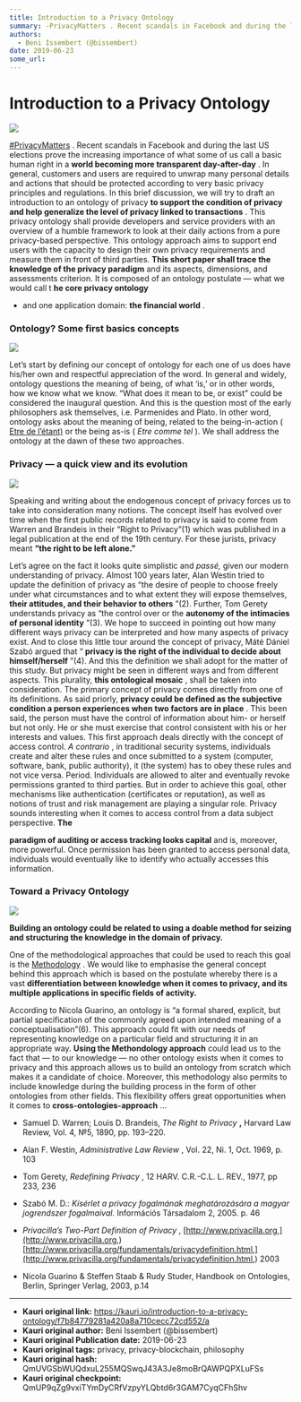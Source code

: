 ```yaml
---
title: Introduction to a Privacy Ontology
summary: -PrivacyMatters . Recent scandals in Facebook and during the last US elections prove the increasing importance of what some of us call a basic human right in a world becoming more transparent day-after-day . In general, customers and users are required to unwrap many personal details and actions that should be protected according to very basic privacy principles and regulations. In this brief discussion, we will try to draft an introduction to an ontology of privacy to support the condition of p
authors:
  - Beni Issembert (@bissembert)
date: 2019-06-23
some_url: 
---
```


# Introduction to a Privacy Ontology



![](https://ipfs.infura.io/ipfs/Qmd32MCdPPq12yGQJE5ZjJ2YF6u7U3doePaHRc2uqmDNxM)

 
[#PrivacyMatters](https://twitter.com/search?q=%23PrivacyMatters&src=typd)
 . Recent scandals in Facebook and during the last US elections prove the increasing importance of what some of us call a basic human right in a 
**world becoming more transparent day-after-day**
 . In general, customers and users are required to unwrap many personal details and actions that should be protected according to very basic privacy principles and regulations. In this brief discussion, we will try to draft an introduction to an ontology of privacy 
**to support the condition of privacy and help generalize the level of privacy linked to transactions**
 .
This privacy ontology shall provide developers and service providers with an overview of a humble framework to look at their daily actions from a pure privacy-based perspective. This ontology approach aims to support end users with the capacity to design their own privacy requirements and measure them in front of third parties. 
**This short paper shall trace the knowledge of the privacy paradigm**
 and its aspects, dimensions, and assessments criterion. It is composed of an ontology postulate — what we would call t 
**he core privacy ontology**
 - and one application domain: 
**the financial world**
 .

### Ontology? Some first basics concepts

![](https://ipfs.infura.io/ipfs/QmSVfVqmoyRSF5qBtrcrikmfb7uupoU9ebHW1DKVMFA2S1)

Let’s start by defining our concept of ontology for each one of us does have his/her own and respectful appreciation of the word. In general and widely, ontology questions the meaning of being, of what ‘is,’ or in other words, how we know what we know. “What does it mean to be, or exist” could be considered the inaugural question. And this is the question most of the early philosophers ask themselves, i.e. Parmenides and Plato. In other word, ontology asks about the meaning of being, related to the being-in-action ( 
[Etre de l’étant)](https://www.proz.com/kudoz/french-to-english/philosophy/5060552-l%E2%80%99%C3%A9tant-vs-l%C3%AAtre.html)
 or the being as-is ( 
_Etre comme tel_
 ). We shall address the ontology at the dawn of these two approaches.

### Privacy — a quick view and its evolution

![](https://ipfs.infura.io/ipfs/QmYhXYnTWDPVVMFW5qmF949XkDVWvGkWFT3hLQPoZH4zeH)

Speaking and writing about the endogenous concept of privacy forces us to take into consideration many notions. The concept itself has evolved over time when the first public records related to privacy is said to come from Warren and Brandeis in their “Right to Privacy”(1) which was published in a legal publication at the end of the 19th century. For these jurists, privacy meant 
**“the right to be left alone.”**
 
Let’s agree on the fact it looks quite simplistic and 
_passé,_
 given our modern understanding of privacy. Almost 100 years later, Alan Westin tried to update the definition of privacy as “the desire of people to choose freely under what circumstances and to what extent they will expose themselves, 
**their attitudes, and their behavior to others**
 ”(2).
Further, Tom Gerety understands privacy as “the control over or the 
**autonomy of the intimacies of personal identity**
 ”(3). We hope to succeed in pointing out how many different ways privacy can be interpreted and how many aspects of privacy exist. And to close this little tour around the concept of privacy, Máté Dániel Szabó argued that “ 
**privacy is the right of the individual to decide about himself/herself**
 ”(4).
And this the definition we shall adopt for the matter of this study.
But privacy might be seen in different ways and from different aspects. This plurality, 
**this ontological mosaic**
 , shall be taken into consideration. The primary concept of privacy comes directly from one of its definitions. As said priorly, 
**privacy could be defined as the subjective condition a person experiences when two factors are in place**
 . This been said, the person must have the control of information about him- or herself but not only. He or she must exercise that control consistent with his or her interests and values.
This first approach deals directly with the concept of access control. 
_A contrario_
 , in traditional security systems, individuals create and alter these rules and once submitted to a system (computer, software, bank, public authority), it (the system) has to obey these rules and not vice versa. Period. Individuals are allowed to alter and eventually revoke permissions granted to third parties. But in order to achieve this goal, other mechanisms like authentication (certificates or reputation), as well as notions of trust and risk management are playing a singular role.
Privacy sounds interesting when it comes to access control from a data subject perspective. 
**The**
  
**paradigm of auditing or access tracking looks capital**
 and is, moreover, more powerful. Once permission has been granted to access personal data, individuals would eventually like to identify who actually accesses this information.

### Toward a Privacy Ontology

![](https://ipfs.infura.io/ipfs/Qma3Ro63Kga9TaDcCWygmjpcei88PQ6wdir14ah8ULMYxC)

 
**Building an ontology could be related to using a doable method for seizing and structuring the knowledge in the domain of privacy.**
 
One of the methodological approaches that could be used to reach this goal is the 
[Methodology](http://semanticweb.org/wiki/METHONTOLOGY.html)
 .
We would like to emphasise the general concept behind this approach which is based on the postulate whereby there is a vast 
**differentiation between knowledge when it comes to privacy, and its multiple applications in specific fields of activity.**
 
According to Nicola Guarino, an ontology is “a formal shared, explicit, but partial specification of the commonly agreed upon intended meaning of a conceptualisation”(6). This approach could fit with our needs of representing knowledge on a particular field and structuring it in an appropriate way. 
**Using the Methondology approach**
 could lead us to the fact that — to our knowledge — no other ontology exists when it comes to privacy and this approach allows us to build an ontology from scratch which makes it a candidate of choice.
Moreover, this methodology also permits to include knowledge during the building process in the form of other ontologies from other fields. This flexibility offers great opportunities when it comes to 
**cross-ontologies-approach**
 …



 * Samuel D. Warren; Louis D. Brandeis, _The Right to Privacy_  **,** Harvard Law Review, Vol. 4, №5, 1890, pp. 193–220.

 * Alan F. Westin, _Administrative Law Review_ , Vol. 22, Ni. 1, Oct. 1969, p. 103

 * Tom Gerety, _Redefining Privacy_ , 12 HARV. C.R.-C.L. L. REV., 1977, pp 233, 236

 * Szabó M. D.: _Kísérlet a privacy fogalmának meghatározására a magyar jogrendszer fogalmaival._ Információs Társadalom 2, 2005. p. 46

 *  _Privacilla’s Two-Part Definition of Privacy_ , [http://www.privacilla.org,](http://www.privacilla.org,)  [http://www.privacilla.org/fundamentals/privacydefinition.html,](http://www.privacilla.org/fundamentals/privacydefinition.html,) 2003

 * Nicola Guarino & Steffen Staab & Rudy Studer, Handbook on Ontologies, Berlin, Springer Verlag, 2003, p.14



---

- **Kauri original link:** https://kauri.io/introduction-to-a-privacy-ontology/f7b84779281a420a8a710cecc72cd552/a
- **Kauri original author:** Beni Issembert (@bissembert)
- **Kauri original Publication date:** 2019-06-23
- **Kauri original tags:** privacy, privacy-blockchain, philosophy
- **Kauri original hash:** QmUVGSbWUQdxuL255MQSwqJ43A3Je8moBrQAWPQPXLuFSs
- **Kauri original checkpoint:** QmUP9qZg9vxiTYmDyCRfVzpyYLQbtd6r3GAM7CyqCFhShv



